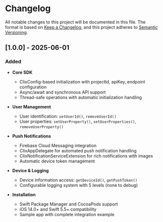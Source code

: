 # Changelog

All notable changes to this project will be documented in this file.
The format is based on [Keep a Changelog](https://keepachangelog.com/en/1.1.0/),
and this project adheres to [Semantic Versioning](https://semver.org/spec/v2.0.0.html).

## [1.0.0] - 2025-06-01

### Added

- **Core SDK**
  - ClixConfig-based initialization with projectId, apiKey, endpoint configuration
  - Async/await and synchronous API support
  - Thread-safe operations with automatic initialization handling

- **User Management**
  - User identification: `setUserId()`, `removeUserId()`
  - User properties: `setUserProperty()`, `setUserProperties()`, `removeUserProperty()`

- **Push Notifications**
  - Firebase Cloud Messaging integration
  - ClixAppDelegate for automated push notification handling
  - ClixNotificationServiceExtension for rich notifications with images
  - Automatic device token management

- **Device & Logging**
  - Device information access: `getDeviceId()`, `getPushToken()`
  - Configurable logging system with 5 levels (none to debug)

- **Installation**
  - Swift Package Manager and CocoaPods support
  - iOS 14.0+ and Swift 5.5+ compatibility
  - Sample app with complete integration example
